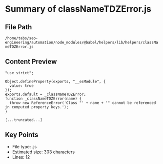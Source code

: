 # Summary of classNameTDZError.js
  
## File Path
`/home/tabs/seo-engineering/automation/node_modules/@babel/helpers/lib/helpers/classNameTDZError.js`

## Content Preview
```
"use strict";

Object.defineProperty(exports, "__esModule", {
  value: true
});
exports.default = _classNameTDZError;
function _classNameTDZError(name) {
  throw new ReferenceError('Class "' + name + '" cannot be referenced in computed property keys.');
}

[...truncated...]
```

## Key Points
- File type: .js
- Estimated size: 303 characters
- Lines: 12
